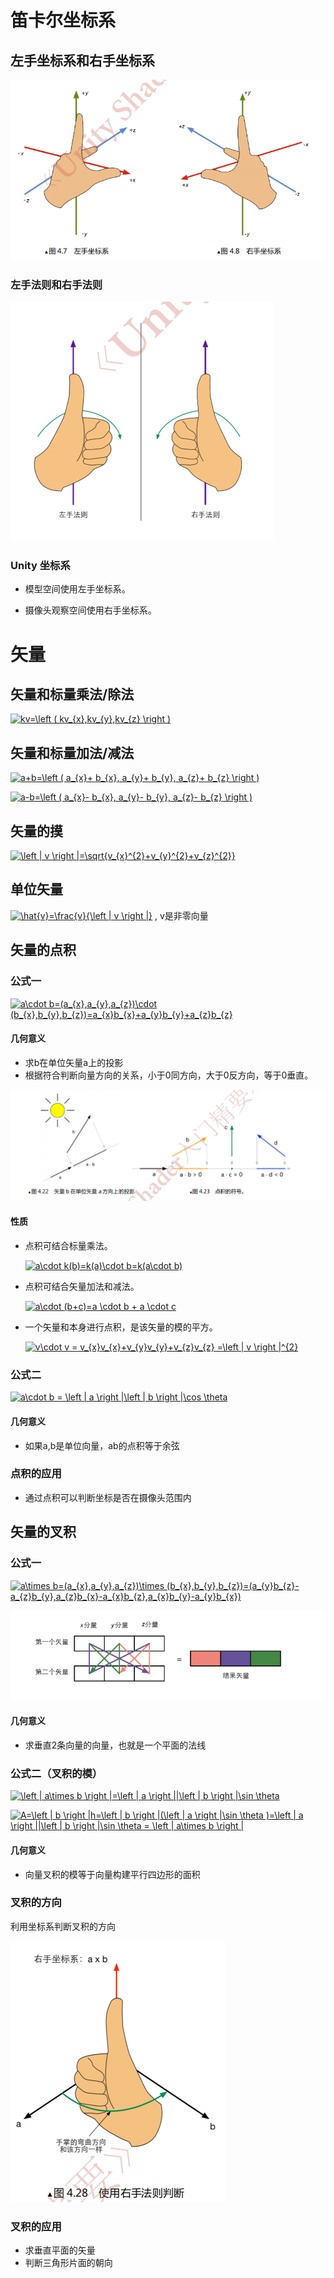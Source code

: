 
# 笛卡尔坐标系

## 左手坐标系和右手坐标系

![-](https://github.com/1023098509/unity-shader-learn/blob/master/image/4_1_1.png?raw=true "左手坐标系和右手坐标系")

### 左手法则和右手法则

![-](https://github.com/1023098509/unity-shader-learn/blob/master/image/4_1_2.png?raw=true "左手法则和右手法则")

### Unity 坐标系

* 模型空间使用左手坐标系。

* 摄像头观察空间使用右手坐标系。

# 矢量

## 矢量和标量乘法/除法

<a href="https://www.codecogs.com/eqnedit.php?latex=\inline&space;kv=\left&space;(&space;kv_{x},kv_{y},kv_{z}&space;\right&space;)" target="_blank"><img src="https://latex.codecogs.com/png.latex?\inline&space;kv=\left&space;(&space;kv_{x},kv_{y},kv_{z}&space;\right&space;)" title="kv=\left ( kv_{x},kv_{y},kv_{z} \right )" /></a>

## 矢量和标量加法/减法

<a href="https://www.codecogs.com/eqnedit.php?latex=\inline&space;a&plus;b=\left&space;(&space;a_{x}&plus;&space;b_{x},&space;a_{y}&plus;&space;b_{y},&space;a_{z}&plus;&space;b_{z}&space;\right&space;)" target="_blank"><img src="https://latex.codecogs.com/png.latex?\inline&space;a&plus;b=\left&space;(&space;a_{x}&plus;&space;b_{x},&space;a_{y}&plus;&space;b_{y},&space;a_{z}&plus;&space;b_{z}&space;\right&space;)" title="a+b=\left ( a_{x}+ b_{x}, a_{y}+ b_{y}, a_{z}+ b_{z} \right )" /></a>

<a href="https://www.codecogs.com/eqnedit.php?latex=\inline&space;a-b=\left&space;(&space;a_{x}-&space;b_{x},&space;a_{y}-&space;b_{y},&space;a_{z}-&space;b_{z}&space;\right&space;)" target="_blank"><img src="https://latex.codecogs.com/png.latex?\inline&space;a-b=\left&space;(&space;a_{x}-&space;b_{x},&space;a_{y}-&space;b_{y},&space;a_{z}-&space;b_{z}&space;\right&space;)" title="a-b=\left ( a_{x}- b_{x}, a_{y}- b_{y}, a_{z}- b_{z} \right )" /></a>

## 矢量的摸

<a href="https://www.codecogs.com/eqnedit.php?latex=\inline&space;\left&space;|&space;v&space;\right&space;|=\sqrt{v_{x}^{2}&plus;v_{y}^{2}&plus;v_{z}^{2}}" target="_blank"><img src="https://latex.codecogs.com/png.latex?\inline&space;\left&space;|&space;v&space;\right&space;|=\sqrt{v_{x}^{2}&plus;v_{y}^{2}&plus;v_{z}^{2}}" title="\left | v \right |=\sqrt{v_{x}^{2}+v_{y}^{2}+v_{z}^{2}}" /></a>

## 单位矢量

<a href="https://www.codecogs.com/eqnedit.php?latex=\inline&space;\hat{v}=\frac{v}{\left&space;|&space;v&space;\right&space;|}" target="_blank"><img src="https://latex.codecogs.com/png.latex?\inline&space;\hat{v}=\frac{v}{\left&space;|&space;v&space;\right&space;|}" title="\hat{v}=\frac{v}{\left | v \right |}" /></a> , v是非零向量

## 矢量的点积

### 公式一

<a href="https://www.codecogs.com/eqnedit.php?latex=\inline&space;a\cdot&space;b=(a_{x},a_{y},a_{z})\cdot&space;(b_{x},b_{y},b_{z})=a_{x}b_{x}&plus;a_{y}b_{y}&plus;a_{z}b_{z}" target="_blank"><img src="https://latex.codecogs.com/png.latex?\inline&space;a\cdot&space;b=(a_{x},a_{y},a_{z})\cdot&space;(b_{x},b_{y},b_{z})=a_{x}b_{x}&plus;a_{y}b_{y}&plus;a_{z}b_{z}" title="a\cdot b=(a_{x},a_{y},a_{z})\cdot (b_{x},b_{y},b_{z})=a_{x}b_{x}+a_{y}b_{y}+a_{z}b_{z}" /></a>

#### 几何意义

* 求b在单位矢量a上的投影
* 根据符合判断向量方向的关系，小于0同方向，大于0反方向，等于0垂直。

![-](https://github.com/1023098509/unity-shader-learn/blob/master/image/4_1_3.png?raw=true "矢量的点积-几何意义")

#### 性质

* 点积可结合标量乘法。

    <a href="https://www.codecogs.com/eqnedit.php?latex=\inline&space;a\cdot&space;k(b)=k(a)\cdot&space;b=k(a\cdot&space;b)" target="_blank"><img src="https://latex.codecogs.com/png.latex?\inline&space;a\cdot&space;k(b)=k(a)\cdot&space;b=k(a\cdot&space;b)" title="a\cdot k(b)=k(a)\cdot b=k(a\cdot b)" /></a>

* 点积可结合矢量加法和减法。

    <a href="https://www.codecogs.com/eqnedit.php?latex=\inline&space;a\cdot&space;(b&plus;c)=a&space;\cdot&space;b&space;&plus;&space;a&space;\cdot&space;c" target="_blank"><img src="https://latex.codecogs.com/png.latex?\inline&space;a\cdot&space;(b&plus;c)=a&space;\cdot&space;b&space;&plus;&space;a&space;\cdot&space;c" title="a\cdot (b+c)=a \cdot b + a \cdot c" /></a>

* 一个矢量和本身进行点积，是该矢量的模的平方。

    <a href="https://www.codecogs.com/eqnedit.php?latex=\inline&space;v\cdot&space;v&space;=&space;v_{x}v_{x}&plus;v_{y}v_{y}&plus;v_{z}v_{z}&space;=\left&space;|&space;v&space;\right&space;|^{2}" target="_blank"><img src="https://latex.codecogs.com/png.latex?\inline&space;v\cdot&space;v&space;=&space;v_{x}v_{x}&plus;v_{y}v_{y}&plus;v_{z}v_{z}&space;=\left&space;|&space;v&space;\right&space;|^{2}" title="v\cdot v = v_{x}v_{x}+v_{y}v_{y}+v_{z}v_{z} =\left | v \right |^{2}" /></a>

### 公式二

<a href="https://www.codecogs.com/eqnedit.php?latex=\inline&space;a\cdot&space;b&space;=&space;\left&space;|&space;a&space;\right&space;|\left&space;|&space;b&space;\right&space;|\cos&space;\theta" target="_blank"><img src="https://latex.codecogs.com/png.latex?\inline&space;a\cdot&space;b&space;=&space;\left&space;|&space;a&space;\right&space;|\left&space;|&space;b&space;\right&space;|\cos&space;\theta" title="a\cdot b = \left | a \right |\left | b \right |\cos \theta" /></a>

#### 几何意义

* 如果a,b是单位向量，ab的点积等于余弦

### 点积的应用

* 通过点积可以判断坐标是否在摄像头范围内

## 矢量的叉积

### 公式一

<a href="https://www.codecogs.com/eqnedit.php?latex=\inline&space;a\times&space;b=(a_{x},a_{y},a_{z})\times&space;(b_{x},b_{y},b_{z})=(a_{y}b_{z}-a_{z}b_{y},a_{z}b_{x}-a_{x}b_{z},a_{x}b_{y}-a_{y}b_{x})" target="_blank"><img src="https://latex.codecogs.com/png.latex?\inline&space;a\times&space;b=(a_{x},a_{y},a_{z})\times&space;(b_{x},b_{y},b_{z})=(a_{y}b_{z}-a_{z}b_{y},a_{z}b_{x}-a_{x}b_{z},a_{x}b_{y}-a_{y}b_{x})" title="a\times b=(a_{x},a_{y},a_{z})\times (b_{x},b_{y},b_{z})=(a_{y}b_{z}-a_{z}b_{y},a_{z}b_{x}-a_{x}b_{z},a_{x}b_{y}-a_{y}b_{x})" /></a>


![-](https://github.com/1023098509/unity-shader-learn/blob/master/image/4_1_4.png?raw=true "矢量的叉积")

#### 几何意义

* 求垂直2条向量的向量，也就是一个平面的法线

### 公式二（叉积的模）

<a href="https://www.codecogs.com/eqnedit.php?latex=\inline&space;\left&space;|&space;a\times&space;b&space;\right&space;|=\left&space;|&space;a&space;\right&space;||\left&space;|&space;b&space;\right&space;|\sin&space;\theta" target="_blank"><img src="https://latex.codecogs.com/png.latex?\inline&space;\left&space;|&space;a\times&space;b&space;\right&space;|=\left&space;|&space;a&space;\right&space;||\left&space;|&space;b&space;\right&space;|\sin&space;\theta" title="\left | a\times b \right |=\left | a \right ||\left | b \right |\sin \theta" /></a>

<a href="https://www.codecogs.com/eqnedit.php?latex=\inline&space;A=\left&space;|&space;b&space;\right&space;|h=\left&space;|&space;b&space;\right&space;|(\left&space;|&space;a&space;\right&space;|\sin&space;\theta&space;)=\left&space;|&space;a&space;\right&space;||\left&space;|&space;b&space;\right&space;|\sin&space;\theta&space;=&space;\left&space;|&space;a\times&space;b&space;\right&space;|" target="_blank"><img src="https://latex.codecogs.com/png.latex?\inline&space;A=\left&space;|&space;b&space;\right&space;|h=\left&space;|&space;b&space;\right&space;|(\left&space;|&space;a&space;\right&space;|\sin&space;\theta&space;)=\left&space;|&space;a&space;\right&space;||\left&space;|&space;b&space;\right&space;|\sin&space;\theta&space;=&space;\left&space;|&space;a\times&space;b&space;\right&space;|" title="A=\left | b \right |h=\left | b \right |(\left | a \right |\sin \theta )=\left | a \right ||\left | b \right |\sin \theta = \left | a\times b \right |" /></a>

#### 几何意义

* 向量叉积的模等于向量构建平行四边形的面积

### 叉积的方向

利用坐标系判断叉积的方向

![-](https://github.com/1023098509/unity-shader-learn/blob/master/image/4_1_5.png?raw=true "叉积的方向")

### 叉积的应用

* 求垂直平面的矢量
* 判断三角形片面的朝向
